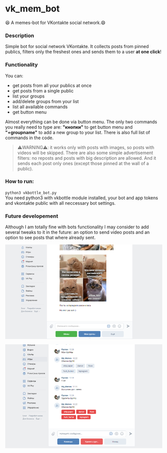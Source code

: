 # vk_mem_bot
:laughing: A memes-bot for VKontakte social network.:smile:

### Description

Simple bot for social network VKontakte.
It collects posts from pinned publics, filters only the freshest ones and sends them to a user **at one click**!<br>

### Functionality

You can:

- get posts from all your publics at once
- get posts from a single public
- list your groups
- add/delete groups from your list
- list all available commands
- get button menu

Almost everything can be done via button menu.
The only two commands you really need to type are: **"кнопки"** to get button menu and **"\+groupname"** to add a new group to your list.
There is also full list of commands in the code.

> :warning:WARNING:warning:: it works only with posts with images, so posts with videos will be skipped. 
There are also some simple advertisement filters: no reposts and posts with big description are allowed.
And it sends each post only ones (except those pinned at the wall of a public).

### How to run:

`python3 vkbottle_bot.py`<br>
You need python3 with vkbottle module installed, your bot and app tokens and vkontakte public with all neccessary bot settings.

### Future developement

Although I am totally fine with bots functionality I may consider to add several tweaks to it in the future: an option to send video posts and an option to see posts that where already sent.

![Main menu](https://github.com/Rivallar/vk_mem_bot/blob/master/ScreenShots/main_menu.PNG)

![Additional menu](https://github.com/Rivallar/vk_mem_bot/blob/master/ScreenShots/sec_menu.PNG)
